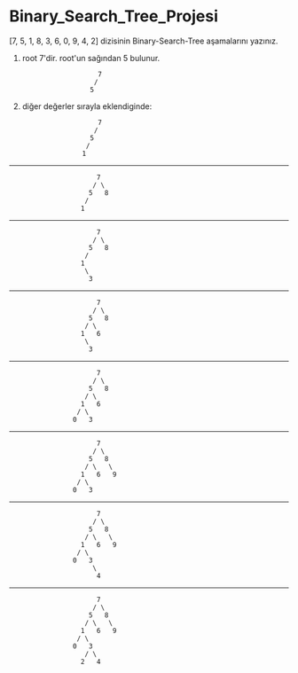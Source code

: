 # Binary_Search_Tree_Projesi

[7, 5, 1, 8, 3, 6, 0, 9, 4, 2] dizisinin Binary-Search-Tree aşamalarını yazınız.

1. root 7'dir. root'un sağından 5 bulunur.

                          7
                         / 
                        5
2. diğer değerler sırayla eklendiginde:

                          7
                         / 
                        5
                       /
                      1
_______
                          7
                         / \
                        5   8
                       /
                      1
_______
                          7
                         / \
                        5   8
                       /  
                      1   
                       \
                        3
_______
                          7
                         / \
                        5   8
                       / \
                      1   6 
                       \
                        3
________
                          7
                         / \
                        5   8
                       / \
                      1   6 
                     / \
                    0   3
__________
                          7
                         / \
                        5   8
                       / \   \
                      1   6   9
                     / \
                    0   3
________
                          7
                         / \
                        5   8
                       / \   \
                      1   6   9
                     / \  
                    0   3 
                         \ 
                          4
__________
                          7
                         / \
                        5   8
                       / \   \
                      1   6   9
                     / \  
                    0   3 
                       / \
                      2   4
